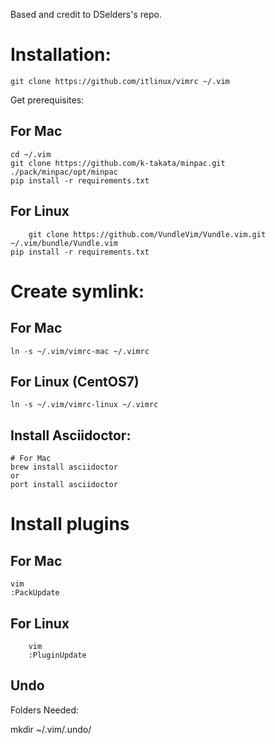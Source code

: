 
Based and credit to DSelders's repo.

# Installation:

	git clone https://github.com/itlinux/vimrc ~/.vim

Get prerequisites:

## For Mac
	cd ~/.vim
	git clone https://github.com/k-takata/minpac.git ./pack/minpac/opt/minpac
	pip install -r requirements.txt

## For Linux
        git clone https://github.com/VundleVim/Vundle.vim.git ~/.vim/bundle/Vundle.vim
	pip install -r requirements.txt

# Create symlink:

## For Mac
	ln -s ~/.vim/vimrc-mac ~/.vimrc

## For Linux (CentOS7)
	ln -s ~/.vim/vimrc-linux ~/.vimrc

## Install Asciidoctor:

	# For Mac
	brew install asciidoctor
	or
	port install asciidoctor

# Install plugins

## For Mac
	vim
	:PackUpdate
## For Linux
        vim
        :PluginUpdate

## Undo
  Folders Needed:

  mkdir ~/.vim/.undo/
